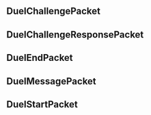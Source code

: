 ## DuelChallengePacket

## DuelChallengeResponsePacket

## DuelEndPacket

## DuelMessagePacket

## DuelStartPacket